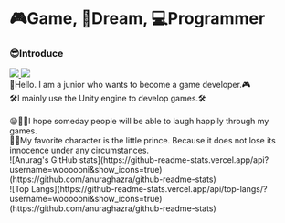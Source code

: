 # 🎮Game, 🎈Dream, 💻Programmer

<div>
  <h3>😎Introduce</h3>
  
  <span>
    <a href="https://tinyprince-tinywon.tistory.com/" target="_blank">
      <img src="https://img.shields.io/badge/log-3DDC84?style=flat-square&logo=Bloglovin&logoColor=white"/>
    </a>
    <img src="https://img.shields.io/badge/rlaxodnjs6574@gmail.com-EA4335?style=flat-square&logo=Gmail&logoColor=white"/>
  </span>
  <div>
     👋Hello. I am a junior who wants to become a game developer.🎮
    <br/>
     🛠I mainly use the Unity engine to develop games.🛠
    <br/>
    <br/>
     😁🎈🎪I hope someday people will be able to laugh happily through my games.
    <br/>
     🌈💕My favorite character is the little prince. Because it does not lose its innocence under any circumstances.
    <br/>
    ![Anurag's GitHub stats](https://github-readme-stats.vercel.app/api?username=woooooni&show_icons=true)(https://github.com/anuraghazra/github-readme-stats)
    <br/>
    ![Top Langs](https://github-readme-stats.vercel.app/api/top-langs/?username=woooooni&show_icons=true)(https://github.com/anuraghazra/github-readme-stats)
  </div>
</div>

